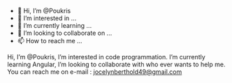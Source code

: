 - 👋 Hi, I’m @Poukris
- 👀 I’m interested in ...
- 🌱 I’m currently learning ...
- 💞️ I’m looking to collaborate on ...
- 📫 How to reach me ...

<!---
Poukris/Poukris is a ✨ special ✨ repository because its `README.md` (this file) appears on your GitHub profile.
You can click the Preview link to take a look at your changes.
--->
Hi, I’m @Poukris, I’m interested in code programmation. I’m currently learning Angular, I’m looking to collaborate with who ever wants to help me. You can reach me on e-mail : jocelynberthold49@gmail.com
